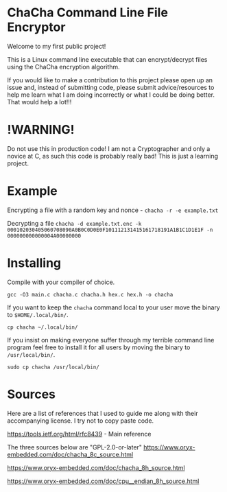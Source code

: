 # ChaCha Command Line File Encryptor

Welcome to my first public project!

This is a Linux command line executable that can encrypt/decrypt files using the ChaCha encryption algorithm.

If you would like to make a contribution to this project please open up an issue and, instead of submitting code, please submit advice/resources to help me learn what I am doing incorrectly or what I could be doing better. That would help a lot!!!

# !WARNING!
Do not use this in production code! I am not a Cryptographer and only a novice at C, as such this code is probably really bad! This is just a learning project.

# Example

Encrypting a file with a random key and nonce -
`chacha -r -e example.txt`

Decrypting a file
`chacha -d example.txt.enc -k 000102030405060708090A0B0C0D0E0F101112131415161718191A1B1C1D1E1F -n 000000000000004A00000000`

# Installing
Compile with your compiler of choice.

`gcc -O3 main.c chacha.c chacha.h hex.c hex.h -o chacha`

If you want to keep the `chacha` command local to your user move the binary to `$HOME/.local/bin/`.

`cp chacha ~/.local/bin/`

If you insist on making everyone suffer through my terrible command line program feel free to install it for all users by moving the binary to `/usr/local/bin/`.

`sudo cp chacha /usr/local/bin/`

# Sources
Here are a list of references that I used to guide me along with their accompanying license. I try not to copy paste code.

https://tools.ietf.org/html/rfc8439 - Main reference

The three sources below are "GPL-2.0-or-later"
https://www.oryx-embedded.com/doc/chacha_8c_source.html

https://www.oryx-embedded.com/doc/chacha_8h_source.html

https://www.oryx-embedded.com/doc/cpu__endian_8h_source.html
